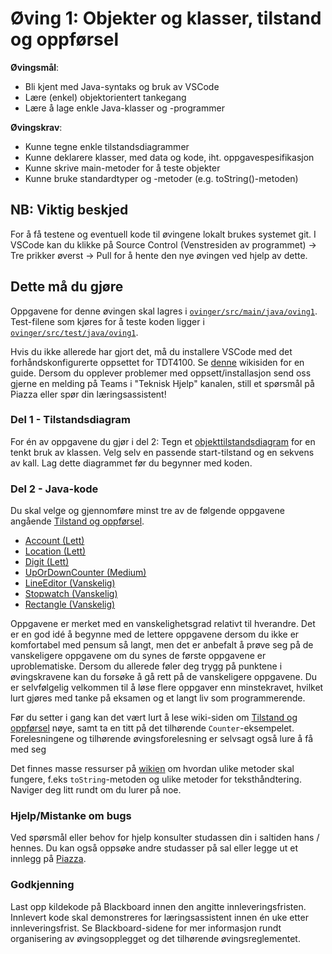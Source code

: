 # Øving 1: Objekter og klasser, tilstand og oppførsel

**Øvingsmål**:

- Bli kjent med Java-syntaks og bruk av VSCode
- Lære (enkel) objektorientert tankegang
- Lære å lage enkle Java-klasser og -programmer

**Øvingskrav**:

- Kunne tegne enkle tilstandsdiagrammer
- Kunne deklarere klasser, med data og kode, iht. oppgavespesifikasjon
- Kunne skrive main-metoder for å teste objekter
- Kunne bruke standardtyper og -metoder (e.g. toString()-metoden)

## NB: Viktig beskjed

For å få testene og eventuell kode til øvingene lokalt brukes systemet git. I VSCode kan du klikke på Source Control (Venstresiden av programmet) -> Tre prikker øverst -> Pull for å hente den nye øvingen ved hjelp av dette.

## Dette må du gjøre

Oppgavene for denne øvingen skal lagres i [`ovinger/src/main/java/oving1`](../../src/main/java/oving1). Test-filene som kjøres for å teste koden ligger i [`ovinger/src/test/java/oving1`](../../src/test/java/oving1).

Hvis du ikke allerede har gjort det, må du installere VSCode med det forhåndskonfigurerte oppsettet for TDT4100. Se [denne](https://www.ntnu.no/wiki/display/tdt4100/VS+Code) wikisiden for en guide. Dersom du opplever problemer med oppsett/installasjon send oss gjerne en melding på Teams i "Teknisk Hjelp" kanalen, still et spørsmål på Piazza eller spør din læringsassistent!

### Del 1 - Tilstandsdiagram

For én av oppgavene du gjør i del 2: Tegn et [objekttilstandsdiagram](https://www.ntnu.no/wiki/x/gSfuAw) for en tenkt bruk av klassen. Velg selv en passende start-tilstand og en sekvens av kall. Lag dette diagrammet før du begynner med koden.

### Del 2 - Java-kode

Du skal velge og gjennomføre minst tre av de følgende oppgavene angående [Tilstand og oppførsel](https://www.ntnu.no/wiki/pages/viewpage.action?pageId=65937373).

- [Account (Lett)](./Account.md)
- [Location (Lett)](./Location.md)
- [Digit (Lett)](./Digit.md)
- [UpOrDownCounter (Medium)](./UpOrDownCounter.md)
- [LineEditor (Vanskelig)](LineEditor.md)
- [Stopwatch (Vanskelig)](Stopwatch.md)
- [Rectangle (Vanskelig)](Rectangle.md)

Oppgavene er merket med en vanskelighetsgrad relativt til hverandre. Det er en god idé å begynne med de lettere oppgavene dersom du ikke er komfortabel med pensum så langt, men det er anbefalt å prøve seg på de vanskeligere oppgavene om du synes de første oppgavene er uproblematiske. Dersom du allerede føler deg trygg på punktene i øvingskravene kan du forsøke å gå rett på de vanskeligere oppgavene. Du er selvfølgelig velkommen til å løse flere oppgaver enn minstekravet, hvilket lurt gjøres med tanke på eksamen og et langt liv som programmerende.

Før du setter i gang kan det vært lurt å lese wiki-siden om [Tilstand og oppførsel](https://www.ntnu.no/wiki/pages/viewpage.action?pageId=65937373) nøye, samt ta en titt på det tilhørende `Counter`-eksempelet. Forelesningene og tilhørende øvingsforelesning er selvsagt også lure å få med seg

Det finnes masse ressurser på [wikien](https://www.ntnu.no/wiki/display/tdt4100/Faginnhold) om hvordan ulike metoder skal fungere, f.eks `toString`-metoden og ulike metoder for teksthåndtering. Naviger deg litt rundt om du lurer på noe.

### Hjelp/Mistanke om bugs

Ved spørsmål eller behov for hjelp konsulter studassen din i saltiden hans / hennes. Du kan også oppsøke andre studasser på sal eller legge ut et innlegg på [Piazza](piazza.com/ntnu.no/spring2022/tdt4100).

### Godkjenning

Last opp kildekode på Blackboard innen den angitte innleveringsfristen. Innlevert kode skal demonstreres for læringsassistent innen én uke etter innleveringsfrist. Se Blackboard-sidene for mer informasjon rundt organisering av øvingsopplegget og det tilhørende øvingsreglementet.
